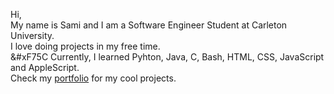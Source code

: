 Hi,<br>
My name is Sami and I am a Software Engineer Student at Carleton University.<br>
I love doing projects in my free time.<br> &#xF75C
Currently, I learned Pyhton, Java, C, Bash, HTML, CSS, JavaScript and AppleScript.<br>
Check my [portfolio](https://github.com/Samimnif/Portfolio-Personal-Projects) for my cool projects.<br>

<!---
Samimnif/Samimnif is a ✨ special ✨ repository because its `README.md` (this file) appears on your GitHub profile.
You can click the Preview link to take a look at your changes.
--->
